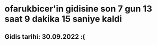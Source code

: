 # ofarukbicer'in gidisine son 7 gun 13 saat 9 dakika 15 saniye kaldi

## Gidis tarihi: 30.09.2022 :(
